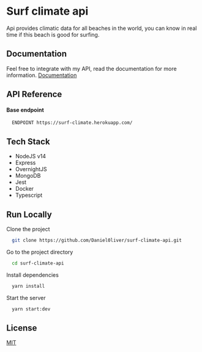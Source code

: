 # Surf climate api

Api provides climatic data for all beaches in the world, you can know in real time if this beach is good for surfing.

## Documentation

Feel free to integrate with my API, read the documentation for more information.
[Documentation](https://surf-climate.herokuapp.com/docs)

## API Reference

#### Base endpoint

```http
  ENDPOINT https://surf-climate.herokuapp.com/
```

## Tech Stack

- NodeJS v14
- Express
- OvernightJS
- MongoDB
- Jest
- Docker
- Typescript

## Run Locally

Clone the project

```bash
  git clone https://github.com/Daniel0liver/surf-climate-api.git
```

Go to the project directory

```bash
  cd surf-climate-api
```

Install dependencies

```bash
  yarn install
```

Start the server

```bash
  yarn start:dev
```

## License

[MIT](https://choosealicense.com/licenses/mit/)
